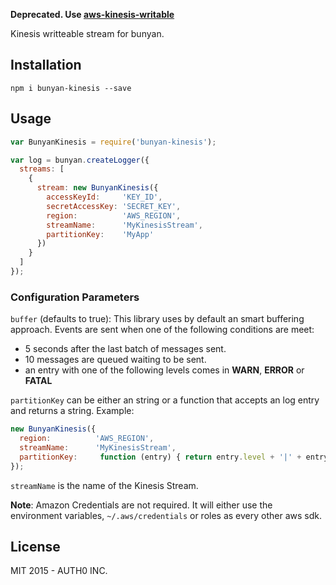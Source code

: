 **Deprecated. Use [aws-kinesis-writable](https://github.com/auth0/aws-kinesis-writable)**

Kinesis writteable stream for bunyan.

## Installation

```
npm i bunyan-kinesis --save
```

## Usage

```javascript
var BunyanKinesis = require('bunyan-kinesis');

var log = bunyan.createLogger({
  streams: [
    {
      stream: new BunyanKinesis({
        accessKeyId:     'KEY_ID',
        secretAccessKey: 'SECRET_KEY',
        region:          'AWS_REGION',
        streamName:      'MyKinesisStream',
        partitionKey:    'MyApp'
      })
    }
  ]
});
```

### Configuration Parameters

`buffer` (defaults to true): This library uses by default an smart buffering approach. Events are sent when one of the following conditions are meet:

-  5 seconds after the last batch of messages sent.
-  10 messages are queued waiting to be sent.
-  an entry with one of the following levels comes in **WARN**, **ERROR** or **FATAL**

`partitionKey` can be either an string or a function that accepts an log entry and returns a string. Example:

```javascript
new BunyanKinesis({
  region:          'AWS_REGION',
  streamName:      'MyKinesisStream',
  partitionKey:     function (entry) { return entry.level + '|' + entry.name; }
});
```

`streamName` is the name of the Kinesis Stream.

**Note**: Amazon Credentials are not required. It will either use the environment variables, `~/.aws/credentials` or roles as every other aws sdk.

## License

MIT 2015 - AUTH0 INC.
